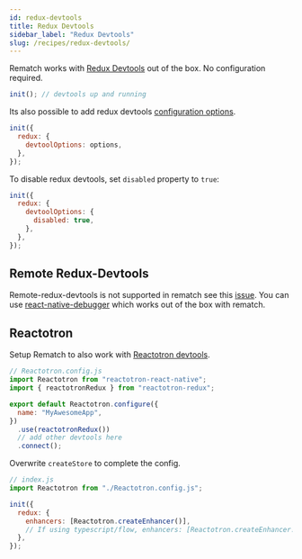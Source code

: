 ```yaml
---
id: redux-devtools
title: Redux Devtools
sidebar_label: "Redux Devtools"
slug: /recipes/redux-devtools/
---
```


Rematch works with [Redux Devtools](https://github.com/zalmoxisus/redux-devtools-extension) out of the box. No configuration required.

```js
init(); // devtools up and running
```

Its also possible to add redux devtools [configuration options](https://github.com/zalmoxisus/redux-devtools-extension/blob/master/docs/API/Arguments.md).

```js
init({
  redux: {
    devtoolOptions: options,
  },
});
```

To disable redux devtools, set `disabled` property to `true`:

```js
init({
  redux: {
    devtoolOptions: {
      disabled: true,
    },
  },
});
```

## Remote Redux-Devtools

Remote-redux-devtools is not supported in rematch see this [issue](https://github.com/rematch/rematch/issues/419).
You can use [react-native-debugger](https://github.com/jhen0409/react-native-debugger) which works out of the box with rematch.

## Reactotron

Setup Rematch to also work with [Reactotron devtools](https://github.com/infinitered/reactotron).

```js
// Reactotron.config.js
import Reactotron from "reactotron-react-native";
import { reactotronRedux } from "reactotron-redux";

export default Reactotron.configure({
  name: "MyAwesomeApp",
})
  .use(reactotronRedux())
  // add other devtools here
  .connect();
```

Overwrite `createStore` to complete the config.

```js
// index.js
import Reactotron from "./Reactotron.config.js";

init({
  redux: {
    enhancers: [Reactotron.createEnhancer()],
    // If using typescript/flow, enhancers: [Reactotron.createEnhancer!()]
  },
});
```
